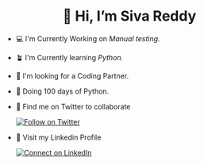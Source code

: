 # <h1 align="center">👋 Hi, I’m Siva Reddy</h1>
<!-- ![Siva](https://pbs.twimg.com/profile_images/1596685245172137986/rdHw57KR_400x400.jpg) --->
- 💻 I'm Currently Working on *Manual testing.*
- 🪴 I'm Currently learning *Python.*
- 🐧 I'm looking for a Coding Partner.
- 🐍 Doing 100 days of Python.
- 💚 Find me on Twitter to collaborate

   [![Follow on Twitter](https://img.shields.io/badge/--twitter?label=Twitter&logo=Twitter&style=social)](https://twitter.com/sivareddy184) 
<!-- [🐦SivaReddy184](https://twitter.com/sivareddy184)---> 
- 💙 Visit my Linkedin Profile 

   [![Connect on LinkedIn](https://img.shields.io/badge/--linkedin?label=LinkedIn&logo=LinkedIn&style=social)](https://www.linkedin.com/in/venkata-siva-reddy-m/)
<!--<img 
   src="https://github-readme-stats.vercel.app/api?username=SivaReddy184&show_icons=true&theme=tokyonight" 
/>--->
    







<!---
SivaReddy184/SivaReddy184 is a ✨ special ✨ repository because its `README.md` (this file) appears on your GitHub profile.
You can click the Preview link to take a look at your changes.
--->
